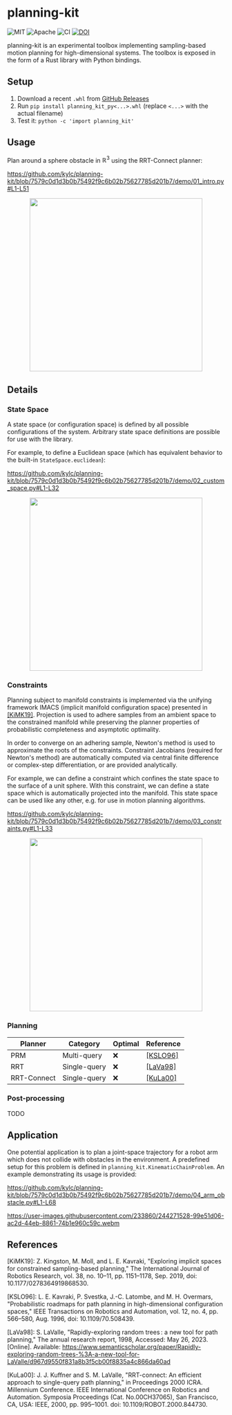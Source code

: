 # planning-kit

<p>
    <img alt="MIT"    src="https://img.shields.io/badge/license-MIT-blue.svg">
    <img alt="Apache" src="https://img.shields.io/badge/license-Apache-blue.svg">
    <img alt="CI"     src="https://github.com/kylc/planning-kit/actions/workflows/ci.yaml/badge.svg">
    <a href="https://zenodo.org/badge/latestdoi/646611176"><img src="https://zenodo.org/badge/646611176.svg" alt="DOI"></a>
</p>

planning-kit is an experimental toolbox implementing sampling-based motion planning for high-dimensional systems. The toolbox is exposed in the form of a Rust library with Python bindings.

## Setup

1. Download a recent `.whl` from [GitHub Releases](https://github.com/kylc/planning-kit/releases)
2. Run `pip install planning_kit_py<...>.whl` (replace `<...>` with the actual filename)
3. Test it: `python -c 'import planning_kit'`

## Usage

Plan around a sphere obstacle in $\mathbb{R}^3$ using the RRT-Connect planner:

https://github.com/kylc/planning-kit/blob/7579c0d1d3b0b75492f9c6b02b75627785d201b7/demo/01_intro.py#L1-L51

<p align="center">
    <img height="400" src="https://user-images.githubusercontent.com/233860/244265174-68069931-3bf9-410e-9c4f-5a0e3baff516.png">
</p>

## Details

### State Space

A state space (or configuration space) is defined by all possible configurations of the system. Arbitrary state space definitions are possible for use with the library.

For example, to define a Euclidean space (which has equivalent behavior to the built-in `StateSpace.euclidean`):

https://github.com/kylc/planning-kit/blob/7579c0d1d3b0b75492f9c6b02b75627785d201b7/demo/02_custom_space.py#L1-L32

<p align="center">
    <img height="400" src="https://user-images.githubusercontent.com/233860/244265175-285e9884-19be-418c-8c75-16cd02faaf0e.png">
</p>

### Constraints

Planning subject to manifold constraints is implemented via the unifying framework IMACS (implicit manifold configuration space) presented in [[KiMK19]](#kimk19). Projection is used to adhere samples from an ambient space to the constrained manifold while preserving the planner properties of probabilistic completeness and asymptotic optimality.

In order to converge on an adhering sample, Newton's method is used to approximate the roots of the constraints. Constraint Jacobians (required for Newton's method) are automatically computed via central finite difference or complex-step differentiation, or are provided analytically.

For example, we can define a constraint which confines the state space to the surface of a unit sphere. With this constraint, we can define a state space which is automatically projected into the manifold. This state space can be used like any other, e.g. for use in motion planning algorithms.

https://github.com/kylc/planning-kit/blob/7579c0d1d3b0b75492f9c6b02b75627785d201b7/demo/03_constraints.py#L1-L33

<p align="center">
    <img height="400" src="https://user-images.githubusercontent.com/233860/244265172-db2e12b8-6100-41d0-bdbe-75b8b8af4b6b.png">
</p>

### Planning

| Planner     | Category     | Optimal | Reference           |
|-------------|--------------|---------|---------------------|
| PRM         | Multi-query  | :x:     | [[KSLO96]](#kslo96) |
| RRT         | Single-query | :x:     | [[LaVa98]](#lava98) |
| RRT-Connect | Single-query | :x:     | [[KuLa00]](#kula00) |

### Post-processing

TODO

## Application

One potential application is to plan a joint-space trajectory for a robot arm which does not collide with obstacles in the environment. A predefined setup for this problem is defined in `planning_kit.KinematicChainProblem`. An example demonstrating its usage is provided:

https://github.com/kylc/planning-kit/blob/7579c0d1d3b0b75492f9c6b02b75627785d201b7/demo/04_arm_obstacle.py#L1-L68

https://user-images.githubusercontent.com/233860/244271528-99e51d06-ac2d-44eb-8861-74b1e960c59c.webm

## References

<a id="kimk19">[KiMK19]:</a>
Z. Kingston, M. Moll, and L. E. Kavraki, "Exploring implicit spaces for constrained sampling-based planning," The International Journal of Robotics Research, vol. 38, no. 10–11, pp. 1151–1178, Sep. 2019, doi: 10.1177/0278364919868530.

<a id="kslo96">[KSLO96]:</a>
L. E. Kavraki, P. Svestka, J.-C. Latombe, and M. H. Overmars, "Probabilistic roadmaps for path planning in high-dimensional configuration spaces," IEEE Transactions on Robotics and Automation, vol. 12, no. 4, pp. 566–580, Aug. 1996, doi: 10.1109/70.508439.

<a id="lava98">[LaVa98]:</a>
S. LaValle, "Rapidly-exploring random trees : a new tool for path planning," The annual research report, 1998, Accessed: May 26, 2023. [Online]. Available: https://www.semanticscholar.org/paper/Rapidly-exploring-random-trees-%3A-a-new-tool-for-LaValle/d967d9550f831a8b3f5cb00f8835a4c866da60ad

<a id="kula00">[KuLa00]:</a>
J. J. Kuffner and S. M. LaValle, "RRT-connect: An efficient approach to single-query path planning," in Proceedings 2000 ICRA. Millennium Conference. IEEE International Conference on Robotics and Automation. Symposia Proceedings (Cat. No.00CH37065), San Francisco, CA, USA: IEEE, 2000, pp. 995–1001. doi: 10.1109/ROBOT.2000.844730.
